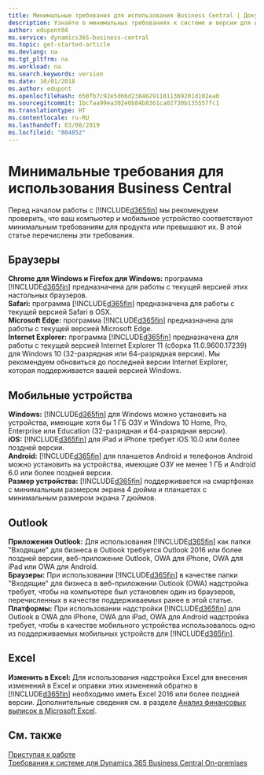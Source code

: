 ```yaml
---
title: Минимальные требования для использования Business Central | Документы Майкрософт
description: Узнайте о минимальных требованиях к системе и версии для использования Business Central.
author: edupont04
ms.service: dynamics365-business-central
ms.topic: get-started-article
ms.devlang: na
ms.tgt_pltfrm: na
ms.workload: na
ms.search.keywords: version
ms.date: 10/01/2018
ms.author: edupont
ms.openlocfilehash: 650fb7c92e5d66d238462911011369201d102ea0
ms.sourcegitcommit: 1bcfaa99ea302e6b84b8361ca02730b135557fc1
ms.translationtype: HT
ms.contentlocale: ru-RU
ms.lasthandoff: 03/08/2019
ms.locfileid: "804852"
---
```

# <a name="minimum-requirements-for-using-business-central"></a>Минимальные требования для использования Business Central
Перед началом работы с [!INCLUDE[d365fin](includes/d365fin_md.md)] мы рекомендуем проверить, что ваш компьютер и мобильное устройство соответствуют минимальным требованиям для продукта или превышают их. В этой статье перечислены эти требования.  

## <a name="browsers"></a>Браузеры
**Chrome для Windows и Firefox для Windows:** программа [!INCLUDE[d365fin](includes/d365fin_md.md)] предназначена для работы с текущей версией этих настольных браузеров.  
**Safari:** программа [!INCLUDE[d365fin](includes/d365fin_md.md)] предназначена для работы с текущей версией Safari в OSX.  
**Microsoft Edge:** программа [!INCLUDE[d365fin](includes/d365fin_md.md)] предназначена для работы с текущей версией Microsoft Edge.  
**Internet Explorer:** программа [!INCLUDE[d365fin](includes/d365fin_md.md)] предназначена для работы с текущей версией Internet Explorer 11 (сборка 11.0.9600.17239) для Windows 10 (32-разрядная или 64-разрядная версии). Мы рекомендуем обновиться до последней версии Internet Explorer, которая поддерживается вашей версией Windows.  

## <a name="mobile-devices"></a>Мобильные устройства
**Windows:** [!INCLUDE[d365fin](includes/d365fin_md.md)] для Windows можно установить на устройства, имеющие хотя бы 1 ГБ ОЗУ и Windows 10 Home, Pro, Enterprise или Education (32-разрядная и 64-разрядная версии).  
**iOS:** [!INCLUDE[d365fin](includes/d365fin_md.md)] для iPad и iPhone требует iOS 10.0 или более поздней версии.  
**Android:** [!INCLUDE[d365fin](includes/d365fin_md.md)] для планшетов Android и телефонов Android можно установить на устройства, имеющие ОЗУ не менее 1 ГБ и Android 6.0 или более поздней версии.  
**Размер устройства:** [!INCLUDE[d365fin](includes/d365fin_md.md)] поддерживается на смартфонах с минимальным размером экрана 4 дюйма и планшетах с минимальным размером экрана 7 дюймов.  

## <a name="outlook"></a>Outlook
**Приложения Outlook:** Для использования [!INCLUDE[d365fin](includes/d365fin_md.md)] как папки "Входящие" для бизнеса в Outlook требуется Outlook 2016 или более поздней версии, веб-приложение Outlook, OWA для iPhone, OWA для iPad или OWA для Android.  
**Браузеры:** При использовании [!INCLUDE[d365fin](includes/d365fin_md.md)] в качестве папки "Входящие" для бизнеса в веб-приложении Outlook (OWA) надстройка требует, чтобы на компьютере был установлен один из браузеров, перечисленных в качестве поддерживаемых ранее в этой статье.  
**Платформы:** При использовании надстройки [!INCLUDE[d365fin](includes/d365fin_md.md)] для Outlook в OWA для iPhone, OWA для iPad, OWA для Android надстройка требует, чтобы в качестве мобильного устройства использовалось одно из поддерживаемых мобильных устройств для [!INCLUDE[d365fin](includes/d365fin_md.md)].  

## <a name="excel"></a>Excel
**Изменить в Excel:** Для использования надстройки Excel для внесения изменений в Excel и оправки этих изменений обратно в [!INCLUDE[d365fin](includes/d365fin_md.md)] необходимо иметь Excel 2016 или более поздней версии. Дополнительные сведения см. в разделе [Анализ финансовых выписок в Microsoft Excel](finance-analyze-excel.md).  

## <a name="see-also"></a>См. также
[Приступая к работе](product-get-started.md)  
[Требования к системе для Dynamics 365 Business Central On-premises](/dynamics365/business-central/dev-itpro/deployment/system-requirement-business-central)  
